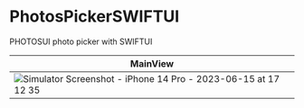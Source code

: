 # PhotosPickerSWIFTUI
 PHOTOSUI photo picker with SWIFTUI

 | MainView  |
| ------------- |
| ![Simulator Screenshot - iPhone 14 Pro - 2023-06-15 at 17 12 35](https://github.com/dsm5e/PhotosPickerSWIFTUI/assets/88927934/a3a67cb2-fe2c-45bd-8fe9-ccdb7d7cbb0a) | 
